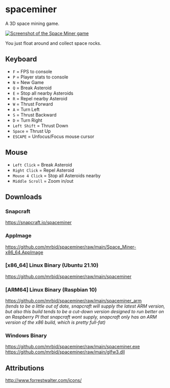 # spaceminer
A 3D space mining game.

[![Screenshot of the Space Miner game](https://dashboard.snapcraft.io/site_media/appmedia/2022/01/Screenshot_2022-01-02_18-12-12.png)](https://www.youtube.com/watch?v=PKAjwRyGCS0 "Space Miner Game Video")

You just float around and collect space rocks.

## Keyboard
 - `F` = FPS to console
 - `P` = Player stats to console
 - `N` = New Game
 - `Q` = Break Asteroid
 - `E` = Stop all nearby Asteroids
 - `R` = Repel nearby Asteroid
 - `W` = Thrust Forward
 - `A` = Turn Left
 - `S` = Thrust Backward
 - `D` = Turn Right
 - `Left Shift` = Thrust Down
 - `Space` = Thrust Up
 - `ESCAPE` = Unfocus/Focus mouse cursor

## Mouse
 - `Left Click` = Break Asteroid
 - `Right Click` = Repel Asteroid
 - `Mouse 4 Click` = Stop all Asteroids nearby
 - `Middle Scroll` = Zoom in/out

## Downloads

### Snapcraft
https://snapcraft.io/spaceminer

### AppImage
https://github.com/mrbid/spaceminer/raw/main/Space_Miner-x86_64.AppImage

### [x86_64] Linux Binary (Ubuntu 21.10)
https://github.com/mrbid/spaceminer/raw/main/spaceminer

### [ARM64] Linux Binary (Raspbian 10)
https://github.com/mrbid/spaceminer/raw/main/spaceminer_arm<br>
_(tends to be a little out of date, snapcraft will supply the latest ARM version, but also this build tends to be a cut-down version designed to run better on an Raspberry PI that snapcraft wont supply, snapcraft only has an ARM version of the x86 build, which is pretty full-fat)_

### Windows Binary
https://github.com/mrbid/spaceminer/raw/main/spaceminer.exe<br>
https://github.com/mrbid/spaceminer/raw/main/glfw3.dll

## Attributions
http://www.forrestwalter.com/icons/<br>
